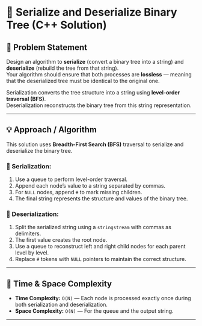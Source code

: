 # 🌳 Serialize and Deserialize Binary Tree (C++ Solution)

## 📘 Problem Statement
Design an algorithm to **serialize** (convert a binary tree into a string) and **deserialize** (rebuild the tree from that string).  
Your algorithm should ensure that both processes are **lossless** — meaning that the deserialized tree must be identical to the original one.

Serialization converts the tree structure into a string using **level-order traversal (BFS)**.  
Deserialization reconstructs the binary tree from this string representation.

---

## 💡 Approach / Algorithm
This solution uses **Breadth-First Search (BFS)** traversal to serialize and deserialize the binary tree.

### 🔹 Serialization:
1. Use a queue to perform level-order traversal.
2. Append each node’s value to a string separated by commas.
3. For `NULL` nodes, append `#` to mark missing children.
4. The final string represents the structure and values of the binary tree.

### 🔹 Deserialization:
1. Split the serialized string using a `stringstream` with commas as delimiters.
2. The first value creates the root node.
3. Use a queue to reconstruct left and right child nodes for each parent level by level.
4. Replace `#` tokens with `NULL` pointers to maintain the correct structure.

---

## 🧠 Time & Space Complexity
- **Time Complexity:** `O(N)` — Each node is processed exactly once during both serialization and deserialization.  
- **Space Complexity:** `O(N)` — For the queue and the output string.

---